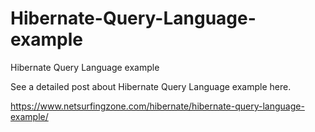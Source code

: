 # Hibernate-Query-Language-example
Hibernate Query Language example

See a detailed post about Hibernate Query Language example here.

https://www.netsurfingzone.com/hibernate/hibernate-query-language-example/



